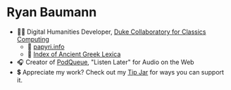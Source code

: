# Ryan Baumann

- 🧑‍💻 Digital Humanities Developer, [Duke Collaboratory for Classics Computing](https://dcthree.github.io)
  - 📜 [papyri.info](https://papyri.info)
  - 🏺 [Index of Ancient Greek Lexica](https://dcthree.github.io/ancient-greek-lexica/)
- 🎧 Creator of [PodQueue](https://podqueue.fm), "Listen Later" for Audio on the Web
- 💲 Appreciate my work? Check out my [Tip Jar](https://ryanfb.github.io/etc/tip-jar) for ways you can support it.

<!--
**ryanfb/ryanfb** is a ✨ _special_ ✨ repository because its `README.md` (this file) appears on your GitHub profile.

Here are some ideas to get you started:

- 🔭 I’m currently working on ...
- 🌱 I’m currently learning ...
- 👯 I’m looking to collaborate on ...
- 🤔 I’m looking for help with ...
- 💬 Ask me about ...
- 📫 How to reach me: ...
- 😄 Pronouns: ...
- ⚡ Fun fact: ...
-->
